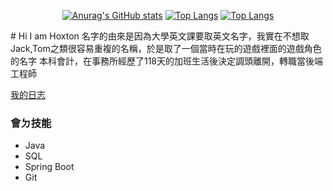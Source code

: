 <div align="center">

  <a href="https://github.com/Hoxton019030">![Anurag's GitHub stats](https://github-readme-stats-git-masterrstaa-rickstaa.vercel.app/api?username=Hoxton019030&theme=codeSTACKr&show_icons=true)</a>
  <a href="https://github.com/belongtothenight">[![Top Langs](https://github-readme-stats-git-masterrstaa-rickstaa.app/api/top-langs/?username=belongtothenight&theme=codeSTACKr&layout=compact)](https://github.com/anuraghazra/github-readme-stats)</a>
  <a href="https://github.com/belongtothenight">[![Top Langs](https://github-readme-stats-git-masterrstaa-rickstaa.vercel.app/api/top-langs/?username=belongtothenight&theme=codeSTACKr&layout=compact)](https://github.com/anuraghazra/github-readme-stats)</a>

</div>
# Hi I am Hoxton 
  名字的由來是因為大學英文課要取英文名字，我實在不想取Jack,Tom之類很容易重複的名稱，於是取了一個當時在玩的遊戲<Payday2>裡面的遊戲角色的名字
  本科會計，在事務所經歷了118天的加班生活後決定調頭離開，轉職當後端工程師

  [我的日志](https://hoxton019030.github.io/)
### 會ㄉ技能

+ Java
+ SQL
+ Spring Boot
+ Git

<!--
**Hoxton019030/Hoxton019030** is a ✨ _special_ ✨ repository because its `README.md` (this file) appears on your GitHub profile.

Here are some ideas to get you started:

- 🔭 I’m currently working on ...
- 🌱 I’m currently learning ...
- 👯 I’m looking to collaborate on ...
- 🤔 I’m looking for help with ...
- 💬 Ask me about ...
- 📫 How to reach me: ...
- 😄 Pronouns: ...
- ⚡ Fun fact: ...
-->

